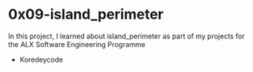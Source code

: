 # 0x09-island_perimeter
In this project, I learned about island_perimeter as part of my projects for the ALX Software Engineering Programme
* Koredeycode
